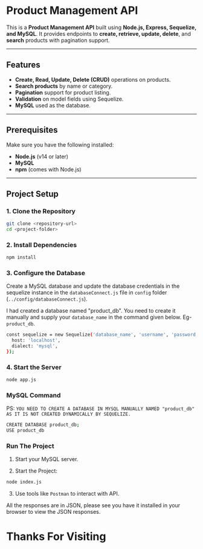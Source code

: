 # Product Management API

This is a **Product Management API** built using **Node.js, Express, Sequelize, and MySQL**. It provides endpoints to **create, retrieve, update, delete**, and **search** products with pagination support.

---

## Features

- **Create, Read, Update, Delete (CRUD)** operations on products.
- **Search products** by name or category.
- **Pagination** support for product listing.
- **Validation** on model fields using Sequelize.
- **MySQL** used as the database.

---

## Prerequisites

Make sure you have the following installed:

- **Node.js** (v14 or later)
- **MySQL**
- **npm** (comes with Node.js)

---

## Project Setup

### 1. Clone the Repository

```bash
git clone <repository-url>
cd <project-folder>
```

### 2. Install Dependencies

```bash
npm install
```

### 3. Configure the Database

Create a MySQL database and update the database credentials in the sequelize instance in the `databaseConnect.js` file in `config` folder (`../config/databaseConnect.js`).

I had created a database named "product_db". You need to create it manually and supply your `database_name` in the command given below. Eg- `product_db`.

```bash
const sequelize = new Sequelize('database_name', 'username', 'password', {
  host: 'localhost',
  dialect: 'mysql',
});
```

### 4. Start the Server

```bash
node app.js
```

### MySQL Command

PS: `YOU NEED TO CREATE A DATABASE IN MYSQL MANUALLY NAMED "product_db" AS IT IS NOT CREATED DYNAMICALLY BY SEQUELIZE.`

```bash
CREATE DATABASE product_db;
USE product_db
```

### Run The Project

1. Start your MySQL server.

2. Start the Project:

```bash
node index.js
```

3. Use tools like `Postman` to interact with API.

All the responses are in JSON, please see you have it installed in your browser to view the JSON responses.

# Thanks For Visiting
